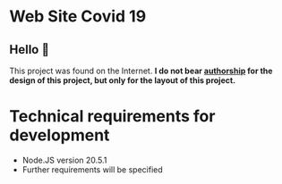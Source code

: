 # Web Site Covid 19

## Hello 👋

This project was found on the Internet.
**I do not
bear [authorship](https://www.figma.com/proto/nKDagPNJNavXKoYoVIyxT6/1TcaMask?node-id=1-19&scaling=min-zoom&page-id=0%3A1)
for the design of this project, but only for the layout of this project.**

# Technical requirements for development

* Node.JS version 20.5.1
* Further requirements will be specified
